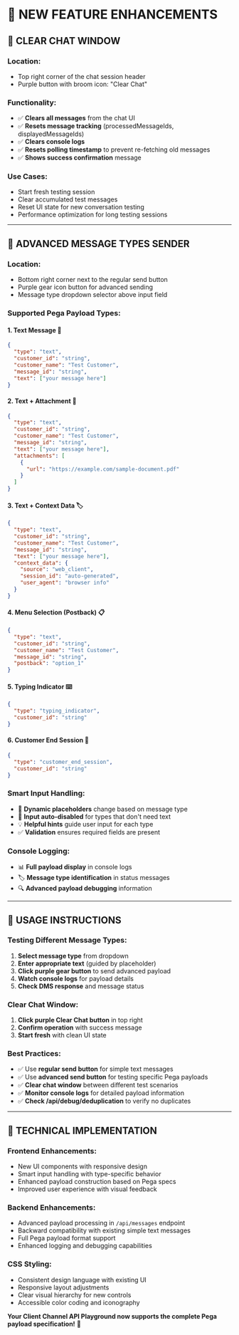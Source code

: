 # 🚀 NEW FEATURE ENHANCEMENTS

## 🧹 **CLEAR CHAT WINDOW**

### **Location:** 
- Top right corner of the chat session header
- Purple button with broom icon: "Clear Chat"

### **Functionality:**
- ✅ **Clears all messages** from the chat UI
- ✅ **Resets message tracking** (processedMessageIds, displayedMessageIds)
- ✅ **Clears console logs** 
- ✅ **Resets polling timestamp** to prevent re-fetching old messages
- ✅ **Shows success confirmation** message

### **Use Cases:**
- Start fresh testing session
- Clear accumulated test messages
- Reset UI state for new conversation testing
- Performance optimization for long testing sessions

---

## 🔧 **ADVANCED MESSAGE TYPES SENDER**

### **Location:**
- Bottom right corner next to the regular send button
- Purple gear icon button for advanced sending
- Message type dropdown selector above input field

### **Supported Pega Payload Types:**

#### **1. Text Message** 📝
```json
{
  "type": "text",
  "customer_id": "string",
  "customer_name": "Test Customer", 
  "message_id": "string",
  "text": ["your message here"]
}
```

#### **2. Text + Attachment** 📎
```json
{
  "type": "text",
  "customer_id": "string",
  "customer_name": "Test Customer",
  "message_id": "string", 
  "text": ["your message here"],
  "attachments": [
    {
      "url": "https://example.com/sample-document.pdf"
    }
  ]
}
```

#### **3. Text + Context Data** 🏷️
```json
{
  "type": "text",
  "customer_id": "string",
  "customer_name": "Test Customer",
  "message_id": "string",
  "text": ["your message here"],
  "context_data": {
    "source": "web_client",
    "session_id": "auto-generated",
    "user_agent": "browser info"
  }
}
```

#### **4. Menu Selection (Postback)** 📋
```json
{
  "type": "text",
  "customer_id": "string", 
  "customer_name": "Test Customer",
  "message_id": "string",
  "postback": "option_1"
}
```

#### **5. Typing Indicator** ⌨️
```json
{
  "type": "typing_indicator",
  "customer_id": "string"
}
```

#### **6. Customer End Session** 🚪
```json
{
  "type": "customer_end_session",
  "customer_id": "string"
}
```

### **Smart Input Handling:**
- 🔄 **Dynamic placeholders** change based on message type
- 🚫 **Input auto-disabled** for types that don't need text
- 💡 **Helpful hints** guide user input for each type
- ✅ **Validation** ensures required fields are present

### **Console Logging:**
- 📊 **Full payload display** in console logs
- 🏷️ **Message type identification** in status messages
- 🔍 **Advanced payload debugging** information

---

## 🎯 **USAGE INSTRUCTIONS**

### **Testing Different Message Types:**
1. **Select message type** from dropdown
2. **Enter appropriate text** (guided by placeholder)
3. **Click purple gear button** to send advanced payload
4. **Watch console logs** for payload details
5. **Check DMS response** and message status

### **Clear Chat Window:**
1. **Click purple Clear Chat button** in top right
2. **Confirm operation** with success message
3. **Start fresh** with clean UI state

### **Best Practices:**
- ✅ Use **regular send button** for simple text messages
- ✅ Use **advanced send button** for testing specific Pega payloads
- ✅ **Clear chat window** between different test scenarios
- ✅ **Monitor console logs** for detailed payload information
- ✅ **Check /api/debug/deduplication** to verify no duplicates

---

## 🔧 **TECHNICAL IMPLEMENTATION**

### **Frontend Enhancements:**
- New UI components with responsive design
- Smart input handling with type-specific behavior
- Enhanced payload construction based on Pega specs
- Improved user experience with visual feedback

### **Backend Enhancements:**
- Advanced payload processing in `/api/messages` endpoint
- Backward compatibility with existing simple text messages
- Full Pega payload format support
- Enhanced logging and debugging capabilities

### **CSS Styling:**
- Consistent design language with existing UI
- Responsive layout adjustments
- Clear visual hierarchy for new controls
- Accessible color coding and iconography

**Your Client Channel API Playground now supports the complete Pega payload specification!** 🎉 
